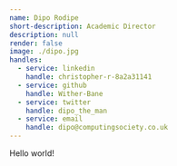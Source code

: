 ```yaml
---
name: Dipo Rodipe
short-description: Academic Director
description: null
render: false
image: ./dipo.jpg
handles:
  - service: linkedin
    handle: christopher-r-8a2a31141
  - service: github
    handle: Wither-Bane
  - service: twitter
    handle: dipo_the_man
  - service: email
    handle: dipo@computingsociety.co.uk
---
```


Hello world!
